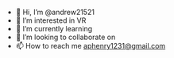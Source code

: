 - 👋 Hi, I’m @andrew21521
- 👀 I’m interested in VR
- 🌱 I’m currently learning 
- 💞️ I’m looking to collaborate on 
- 📫 How to reach me aphenry1231@gmail.com

<!---
andrew21521/andrew21521 is a ✨ special ✨ repository because its `README.md` (this file) appears on your GitHub profile.
You can click the Preview link to take a look at your changes.
--->
